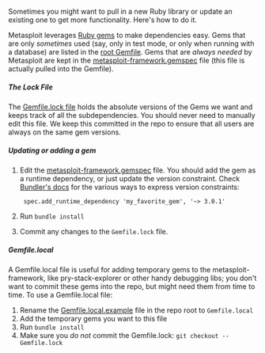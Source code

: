 Sometimes you might want to pull in a new Ruby library or update an existing one to get more functionality. Here's how to do it.

Metasploit leverages [Ruby gems](https://rubygems.org/) to make dependencies easy. Gems that are only *sometimes* used (say, only in test mode, or only when running with a database) are listed in the [root Gemfile](https://github.com/rapid7/metasploit-framework/blob/master/Gemfile). Gems that are *always needed* by Metasploit are kept in the [metasploit-framework.gemspec](https://github.com/rapid7/metasploit-framework/blob/master/metasploit-framework.gemspec) file (this file is actually pulled into the Gemfile).

##### The Lock File

The [Gemfile.lock file](https://github.com/rapid7/metasploit-framework/blob/master/Gemfile.lock) holds the absolute versions of the Gems we want and keeps track of all the subdependencies. You should never need to manually edit this file. We keep this committed in the repo to ensure that all users are always on the same gem versions.

##### Updating or adding a gem

1. Edit the [metasploit-framework.gemspec](https://github.com/rapid7/metasploit-framework/blob/master/metasploit-framework.gemspec) file. You should add the gem as a runtime dependency, or just update the version constraint. Check [Bundler's docs](http://bundler.io/gemfile.html) for the various ways to express version constraints:

        spec.add_runtime_dependency 'my_favorite_gem', '~> 3.0.1'

2. Run `bundle install`
3. Commit any changes to the `Gemfile.lock` file.

##### Gemfile.local

A Gemfile.local file is useful for adding temporary gems to the metasploit-framework, like pry-stack-explorer or other handy debugging libs; you don't want to commit these gems into the repo, but might need them from time to time. To use a Gemfile.local file:

1. Rename the [Gemfile.local.example](https://github.com/rapid7/metasploit-framework/blob/master/Gemfile.local.example) file in the repo root to `Gemfile.local`
2. Add the temporary gems you want to this file
3. Run `bundle install`
4. Make sure you _do not_ commit the Gemfile.lock: `git checkout -- Gemfile.lock`